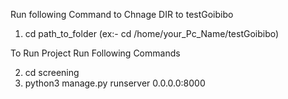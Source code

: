 Run following Command to Chnage DIR to testGoibibo

1. cd path_to_folder (ex:- cd /home/your_Pc_Name/testGoibibo)

To Run Project Run Following Commands

2. cd screening
3. python3 manage.py runserver 0.0.0.0:8000

